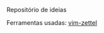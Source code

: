 Repositório de ideias

Ferramentas usadas:
        [vim-zettel](https://github.com/michal-h21/vim-zettel)

        
        
